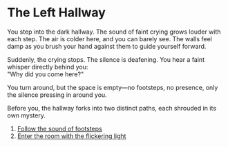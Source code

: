 # The Left Hallway  

You step into the dark hallway. The sound of faint crying grows louder with each step. The air is colder here, and you can barely see. The walls feel damp as you brush your hand against them to guide yourself forward.  

Suddenly, the crying stops. The silence is deafening. You hear a faint whisper directly behind you:  
"Why did you come here?"  

You turn around, but the space is empty—no footsteps, no presence, only the silence pressing in around you.

Before you, the hallway forks into two distinct paths, each shrouded in its own mystery. 
1. [Follow the sound of footsteps](footsteps.md)  
2. [Enter the room with the flickering light](flickering-light.md)

